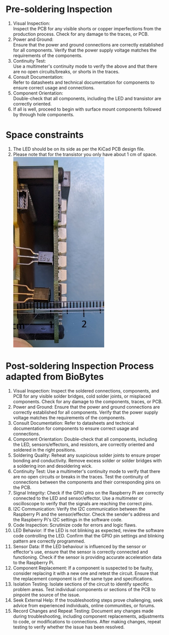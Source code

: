 # Pre-soldering Inspection
1. Visual Inspection:   
Inspect the PCB for any visible shorts or copper imperfections from the production process.
Check for any damage to the traces, or PCB.
2. Power and Ground:   
Ensure that the power and ground connections are correctly established for all components.
Verify that the power supply voltage matches the requirements of the components.
3. Continuity Test:   
Use a multimeter's continuity mode to verify the above and that there are no open circuits/breaks, or shorts in the
traces.
4. Consult Documentation:   
Refer to datasheets and technical documentation for components to ensure correct usage and
connections.
5. Component Orientation:   
Double-check that all components, including the LED and transistor are
correctly oriented.
6. If all is well, proceed to begin with surface mount components followed by through hole components.
# Space constraints
1. The LED should be on its side as per the KiCad PCB design file.
2. Please note that for the transistor you only have about 1 cm of space.
   ![transistorspace.jpg](transistorspace.jpg)
# Post-soldering Inspection Process adapted from BioBytes
1. Visual Inspection:
Inspect the soldered connections, components, and PCB for any visible solder bridges, cold
solder joints, or misplaced components.
Check for any damage to the components, traces, or PCB.
2. Power and Ground:
Ensure that the power and ground connections are correctly established for all components.
Verify that the power supply voltage matches the requirements of the components.
3. Consult Documentation:
Refer to datasheets and technical documentation for components to ensure correct usage and
connections.
4. Component Orientation:
Double-check that all components, including the LED, sensors/effectors, and resistors, are
correctly oriented and soldered in the right positions.
5. Soldering Quality:
Reheat any suspicious solder joints to ensure proper bonding and conductivity.
Remove excess solder or solder bridges with a soldering iron and desoldering wick.
6. Continuity Test:
Use a multimeter's continuity mode to verify that there are no open circuits or breaks in the
traces.
Test the continuity of connections between the components and their corresponding pins on the
PCB.
7. Signal Integrity:
Check if the GPIO pins on the Raspberry Pi are correctly connected to the LED and sensor/effector.
Use a multimeter or oscilloscope to verify that the signals are reaching the correct pins.
8. I2C Communication:
Verify the I2C communication between the Raspberry Pi and the sensor/effector.
Check the sender's address and the Raspberry Pi's I2C settings in the software code.
9. Code Inspection: Scrutinize code for errors and logic flaws.
10. LED Behavior:
If the LED is not blinking as expected, review the software code controlling the LED.
Confirm that the GPIO pin settings and blinking pattern are correctly programmed.
11. Sensor Data:
If the LED behaviour is influenced by the sensor or effector's use, ensure that the sensor is
correctly connected and functioning.
Check if the sensor is providing accurate acceleration data to the Raspberry Pi.
12. Component Replacement:
If a component is suspected to be faulty, consider replacing it with a new one and retest the
circuit.
Ensure that the replacement component is of the same type and specifications.
13. Isolation Testing:
Isolate sections of the circuit to identify specific problem areas.
Test individual components or sections of the PCB to pinpoint the source of the issue.
14. Seek External Help:
If the troubleshooting steps prove challenging, seek advice from experienced individuals, online
communities, or forums.
15. Record Changes and Repeat Testing:
Document any changes made during troubleshooting, including component replacements,
adjustments to code, or modifications to connections. After making changes, repeat testing to
verify whether the issue has been resolved.
